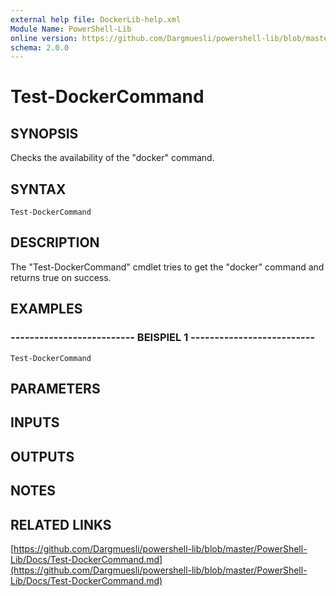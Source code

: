 ```yaml
---
external help file: DockerLib-help.xml
Module Name: PowerShell-Lib
online version: https://github.com/Dargmuesli/powershell-lib/blob/master/PowerShell-Lib/Docs/Test-DockerCommand.md
schema: 2.0.0
---
```


# Test-DockerCommand

## SYNOPSIS
Checks the availability of the "docker" command.

## SYNTAX

```
Test-DockerCommand
```

## DESCRIPTION
The "Test-DockerCommand" cmdlet tries to get the "docker" command and returns true on success.

## EXAMPLES

### -------------------------- BEISPIEL 1 --------------------------
```
Test-DockerCommand
```

## PARAMETERS

## INPUTS

## OUTPUTS

## NOTES

## RELATED LINKS

[https://github.com/Dargmuesli/powershell-lib/blob/master/PowerShell-Lib/Docs/Test-DockerCommand.md](https://github.com/Dargmuesli/powershell-lib/blob/master/PowerShell-Lib/Docs/Test-DockerCommand.md)

